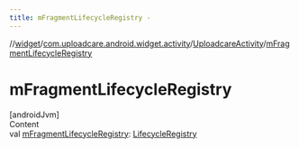 ```yaml
---
title: mFragmentLifecycleRegistry -
---
```

//[widget](../../index.md)/[com.uploadcare.android.widget.activity](../index.md)/[UploadcareActivity](index.md)/[mFragmentLifecycleRegistry](m-fragment-lifecycle-registry.md)



# mFragmentLifecycleRegistry  
[androidJvm]  
Content  
val [mFragmentLifecycleRegistry](m-fragment-lifecycle-registry.md): [LifecycleRegistry](https://developer.android.com/reference/kotlin/androidx/lifecycle/LifecycleRegistry.html)  




